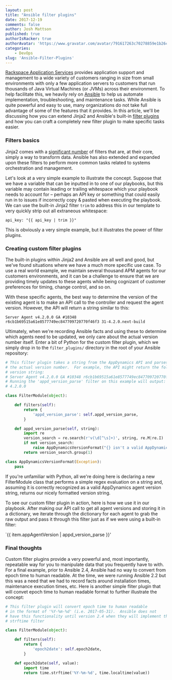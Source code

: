 ```yaml
---
layout: post
title: "Ansible filter plugins"
date: 2017-12-19
comments: false
author: Josh Mattson
published: true
authorIsRacker: true
authorAvatar: 'https://www.gravatar.com/avatar/791617263c70278859e1b26c15d13eab'
categories:
    - DevOps
slug: 'Ansible-Filter-Plugins' 
---
```


[Rackspace Application Services](https://www.rackspace.com/en-us/digital/rackspace-application-services) provides application support and management to a wide variety of customers ranging in size from small environments with only a few application servers to customers that run thousands of Java Virtual Machines (or JVMs) across their environment.  To help facilitate this, we heavily rely on [Ansible](https://www.ansible.com/) to help us automate implementation, troubleshooting, and maintenance tasks.  While Ansible is quite powerful and easy to use, many organizations do not take full advantage of some of the features that it provides.  In this article, we'll be discussing how you can extend Jinja2 and Ansible's built-in [filter plugins](https://docs.ansible.com/ansible/latest/dev_guide/developing_plugins.html#filter-plugins) and how you can craft a completely new filter plugin to make specific tasks easier.

<!--more-->

### Filters basics

Jinja2 comes with a [significant number](https://jinja.pocoo.org/docs/2.10/templates/#builtin-filters) of filters that are, at their core, simply a way to transform data.  Ansible has also extended and expanded upon these filters to perform more common tasks related to systems orchestration and management.

Let's look at a very simple example to illustrate the concept.  Suppose that we have a variable that can be inputted in to one of our playbooks, but this variable may contain leading or trailing whitespace which your playbook needs to account for – perhaps an API key or something that could easily run in to issues if incorrectly copy & pasted when executing the playbook.  We can use the built-in Jinja2 filter `trim` to address this in our template to very quickly strip out all extraneous whitespace:


`api_key: "{{ api_key | trim }}"`

This is obviously a very simple example, but it illustrates the power of filter plugins.

### Creating custom filter plugins

The built-in plugins within Jinja2 and Ansible are all well and good, but we've found situations where we have a much more specific use case.  To use a real world example, we maintain several thousand APM agents for our customers environments, and it can be a challenge to ensure that we are providing timely updates to these agents while being cognizant of customer preferences for timing, change control, and so on.

With these specific agents, the best way to determine the version of the existing agent is to make an API call to the controller and request the agent version.  However, the API will return a string similar to this:

`Server Agent v4.2.0.0 GA #10348 r6cb1b69515a61e8577749ec847709720770f46f3 31-4.2.0.next-build`

Ultimately, when we're recording Ansible facts and using these to determine which agents need to be updated, we only care about the actual version number itself.  Enter a bit of Python for the custom filter plugin, which we simply drop in to the `filter_plugins/` directory in the root of your Ansible repository:


```python
# This filter plugin takes a string from the AppDynamics API and parses out
# the actual version number.  For example, the API might return the following
# version string:
# Server Agent v4.2.0.0 GA #10348 r6cb1b69515a61e8577749ec847709720770f46f3 31-4.2.0.next-build
# Running the 'appd_version_parse' filter on this example will output:
# 4.2.0.0

class FilterModule(object):

    def filters(self):
        return {
            'appd_version_parse': self.appd_version_parse,
        }

    def appd_version_parse(self, string):
        import re
        version_search = re.search(r'v(\d[^\s]+)', string, re.M|re.I)
        if not version_search:
            raise AppDynamicsVersionFormat("{} isn't a valid AppDynamics version string.".format(string))
        return version_search.group(1)

class AppDynamicsVersionFormat(Exception):
    pass
```

If you're unfamiliar with Python, all we're doing here is declaring a new FilterModule class that performs a simple regex evaluation on a string and, assuming it is correctly recognized as a valid AppDynamics agent version string, returns our nicely formatted version string.

To see our custom filter plugin in action, here is how we use it in our playbook.  After making our API call to get all agent versions and storing it in a dictionary, we iterate through the dictionary for each agent to grab the raw output and pass it through this filter just as if we were using a built-in filter:

`{{ item.appAgentVersion | appd_version_parse }}'

### Final thoughts

Custom filter plugins provide a very powerful and, most importantly, repeatable way for you to manipulate data that you frequently have to with.  For a final example, prior to Ansible 2.4, Ansible had no way to convert from epoch time to human readable.  At the time, we were running Ansible 2.2 but this was a need that we had to record facts around installation times, maintenance execution times, etc.  Here is another simple fliter plugin that will convet epoch time to human readable format to further illustrate the concept:

```python
# This filter plugin will convert epoch time to human readable
# in the format of '%Y-%m-%d' (i.e. 2017-05-31).  Ansible does not
# have this functionality until version 2.4 when they will implement the
# strftime filter

class FilterModule(object):

    def filters(self):
        return {
            'epoch2date': self.epoch2date,
        }

    def epoch2date(self, value):
        import time
        return time.strftime('%Y-%m-%d', time.localtime(value))
 ```
